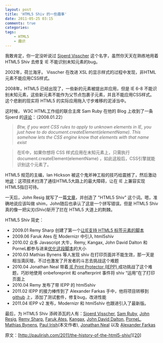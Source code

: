 ```yaml
---
layout: post
title: 'HTML5 Shiv 的一些趣事'
date: 2011-05-25 03:15
comments: true
categories: 
tags:
    - HTML5
    - 趣识
---
```



我敢肯定，你一定没听说过 [Sjoerd Visscher][1] 这个名字，虽然你天天在熟练地用着 HTML5 Shiv 去修复 IE 不能识别未知元素的bug。  
  
2002年，荷兰海牙。 Visscher 在改进 XSL 的显示样式的过程中发现，非HTML元素不能应用CSS样式。  
  
2008年，HTML5 已经出现了，一些新的元素被提出并应用，但是 IE 6-8 不能识别未知元素，这些新元素不能作为父节点包裹子元素，并且不能应用CSS样式。这个悲剧的现实将 HTML5 的实际应用拖入寸步难移的泥淖当中。  
  
这时候， W3C HTML工作组的联合主席 Sam Ruby 在他的 Blog 上收到了一条 Sjoerd 的[评论][2]：（2008.01.22）  

> _Btw, if you want CSS rules to apply to unknown elements in IE, you just have 
> to do document.createElement(elementName). This somehow lets the CSS engine 
> know that elements with that name exist_

> 在IE中，如果你想将 CSS 样式应用在未知元素上，只需执行 document.createElement(elementName) ，如此这般后，CSS引擎就能识别这个元素了。 
> 

HTML5 规范的主编，Ian Hickson 被这个鬼斧神工般的技巧给震撼了，然后激动地[说][3]：这项技术扫清了通往HTML5大路上的最大障碍，让在 IE 上兼容实现HTML5指日可待。  
  
一天后，John Resig 就写了一篇[文章][4]，并创造了 "HTML5 Shiv" 这个词。嗯，准确地说应该叫做 shim，John随后也承认了这是一个拼写错误。但是 HTML5 Shiv 真的像一把尖刃(Shiv)斩开了拦在 HTML5 大道上的荆棘。  
  
  
HTML5 Shiv 简史：  
  

* 2009.01 Remy Sharp 创建了第一个[让IE支持 HTML5 标签元素的脚本][5]
* 2009.06 Faruk Ates 在 Modernizr 中引入 html5shiv
* 2010.02 众多 Javascript 大牛，Remy, Kangax, John David Dalton 和 PorneL都参与进来[优化这段脚本][6]的大小
* 2010.03 Mathias Bynens 等人发现 shiv 在打印页面并不能生效，那一天是相当滴灰暗，不过也激发了开发者的斗志去挑战这个难题
* 2010.04 Jonathan Neal 带着[ IE Print Protector (IEPP) ][7]成功挑战了这个难题，巧妙地使用 onbeforeprint 和 onafterprint 事件将 shiv “运用”在了打印页面上
* 2010.04 Remy 发布了带 IEPP 的 html5shiv 
* 2011.02 IEPP 的接力棒传到了 Alexander Farkas 手中，他将项目转移到 [github][8] 上，添加了测试套件，修复bug，改进性能
* 2011.04 IEPP v2 发布，Modernizr 和 html5shiv 也跟进引入了最新版。

  
  
最后，为 HTML5 Shiv 添砖添瓦的人有：[Sjoerd Visscher][1], [Sam Ruby][9], [John Resig][10], [Remy Sharp][11], [Faruk Ates][12], [Kangax][13], [John David Dalton,][14] [PorneL][15], [Mathias Bynens][16], [Paul Irish][17](本文作者), [Jonathan Neal][18] 以及 [Alexander Farkas][19]  
  
  
原文：[http://paulirish.com/2011/the-history-of-the-html5-shiv/][20]

[1]: https://twitter.com/sjoerd_visscher
[2]: http://intertwingly.net/blog/2008/01/22/Best-Standards-Support#c1201006277
[3]: http://ln.hixie.ch/?start=1201080691&count=1
[4]: http://www.blogger.com/
[5]: http://remysharp.com/2009/01/07/html5-enabling-script/
[6]: http://mathiasbynens.be/demo/html5-shims
[7]: http://www.iecss.com/print-protector/
[8]: https://github.com/aFarkas/iepp/wiki
[9]: http://intertwingly.net/blog/
[10]: http://ejohn.org/blog/
[11]: http://remysharp.com/
[12]: http://farukat.es/
[13]: http://perfectionkills.com/
[14]: http://allyoucanleet.com/
[15]: http://pornel.net/
[16]: http://mathiasbynens.be/
[17]: http://paulirish.com/
[18]: http://twitter.com/jon_neal
[19]: https://github.com/afarkas
[20]: http://paulirish.com/2011/the-history-of-the-html5-shiv/
